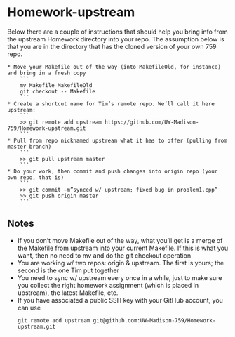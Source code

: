 # Homework-upstream


Below there are a couple of instructions that should help you bring info from the upstream Homework directory into your repo. The assumption below is that you are in the directory that has the cloned version of your own 759 repo.		
		
		
	* Move your Makefile out of the way (into MakefileOld, for instance) and bring in a fresh copy
		```
		mv Makefile MakefileOld
		git checkout -- Makefile 
		```
	* Create a shortcut name for Tim’s remote repo. We’ll call it here upstream:
		```
		>> git remote add upstream https://github.com/UW-Madison-759/Homework-upstream.git
		```
	* Pull from repo nicknamed upstream what it has to offer (pulling from master branch)
		```
		>> git pull upstream master
		```
	* Do your work, then commit and push changes into origin repo (your own repo, that is)
		```
		>> git commit –m”synced w/ upstream; fixed bug in problem1.cpp”
		>> git push origin master
		```
## Notes
- If you don’t move Makefile out of the way, what you’ll get is a merge of the Makefile from upstream into your current Makefile. If this is what you want, then no need to mv and do the git checkout operation
- You are working w/ two repos: origin & upstream. The first is yours; the second is the one Tim put together 
- You need to sync w/ upstream every once in a while, just to make sure you collect the right homework assignment (which is placed in upstream), the latest Makefile, etc.
- If you have associated a public SSH key with your GitHub account, you can use
	```
	git remote add upstream git@github.com:UW-Madison-759/Homework-upstream.git
	```

